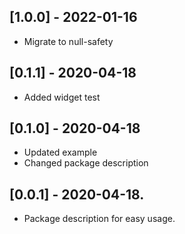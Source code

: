 ## [1.0.0] - 2022-01-16
* Migrate to null-safety

## [0.1.1] - 2020-04-18
* Added widget test

## [0.1.0] - 2020-04-18
* Updated example
* Changed package description

## [0.0.1] - 2020-04-18.

* Package description for easy usage.
